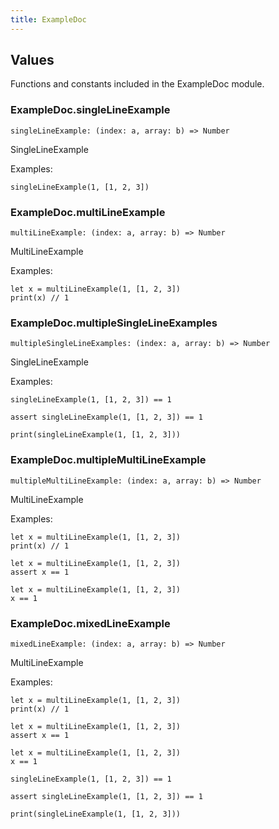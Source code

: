 ```yaml
---
title: ExampleDoc
---
```


## Values

Functions and constants included in the ExampleDoc module.

### ExampleDoc.**singleLineExample**

```grain
singleLineExample: (index: a, array: b) => Number
```

SingleLineExample

Examples:

```grain
singleLineExample(1, [1, 2, 3])
```

### ExampleDoc.**multiLineExample**

```grain
multiLineExample: (index: a, array: b) => Number
```

MultiLineExample

Examples:

```grain
let x = multiLineExample(1, [1, 2, 3])
print(x) // 1
```

### ExampleDoc.**multipleSingleLineExamples**

```grain
multipleSingleLineExamples: (index: a, array: b) => Number
```

SingleLineExample

Examples:

```grain
singleLineExample(1, [1, 2, 3]) == 1
```

```grain
assert singleLineExample(1, [1, 2, 3]) == 1
```

```grain
print(singleLineExample(1, [1, 2, 3]))
```

### ExampleDoc.**multipleMultiLineExample**

```grain
multipleMultiLineExample: (index: a, array: b) => Number
```

MultiLineExample

Examples:

```grain
let x = multiLineExample(1, [1, 2, 3])
print(x) // 1
```

```grain
let x = multiLineExample(1, [1, 2, 3])
assert x == 1
```

```grain
let x = multiLineExample(1, [1, 2, 3])
x == 1
```

### ExampleDoc.**mixedLineExample**

```grain
mixedLineExample: (index: a, array: b) => Number
```

MultiLineExample

Examples:

```grain
let x = multiLineExample(1, [1, 2, 3])
print(x) // 1
```

```grain
let x = multiLineExample(1, [1, 2, 3])
assert x == 1
```

```grain
let x = multiLineExample(1, [1, 2, 3])
x == 1
```

```grain
singleLineExample(1, [1, 2, 3]) == 1
```

```grain
assert singleLineExample(1, [1, 2, 3]) == 1
```

```grain
print(singleLineExample(1, [1, 2, 3]))
```

